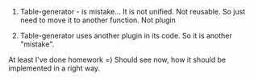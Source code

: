 1. Table-generator - is mistake... It is not unified. Not reusable. So just need to move it to another function. Not plugin

2. Table-generator uses another plugin in its code. So it is another "mistake".

At least I've done homework =) Should see now, how it should be implemented in a right way.
